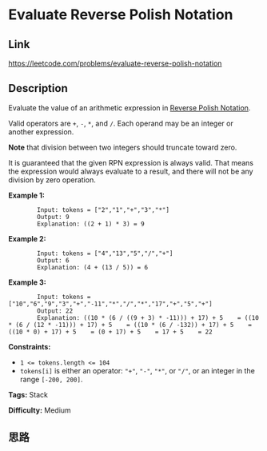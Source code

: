 # Evaluate Reverse Polish Notation

## Link

https://leetcode.com/problems/evaluate-reverse-polish-notation


## Description

Evaluate the value of an arithmetic expression in [Reverse Polish
Notation](http://en.wikipedia.org/wiki/Reverse_Polish_notation).

Valid operators are `+`, `-`, `*`, and `/`. Each operand may be an integer or
another expression.

**Note** that division between two integers should truncate toward zero.

It is guaranteed that the given RPN expression is always valid. That means the
expression would always evaluate to a result, and there will not be any
division by zero operation.



**Example 1:**
            
            Input: tokens = ["2","1","+","3","*"]    
            Output: 9    
            Explanation: ((2 + 1) * 3) = 9    

**Example 2:**
            
            Input: tokens = ["4","13","5","/","+"]    
            Output: 6    
            Explanation: (4 + (13 / 5)) = 6    

**Example 3:**
            
            Input: tokens = ["10","6","9","3","+","-11","*","/","*","17","+","5","+"]    
            Output: 22    
            Explanation: ((10 * (6 / ((9 + 3) * -11))) + 17) + 5    = ((10 * (6 / (12 * -11))) + 17) + 5    = ((10 * (6 / -132)) + 17) + 5    = ((10 * 0) + 17) + 5    = (0 + 17) + 5    = 17 + 5    = 22    



**Constraints:**

  * `1 <= tokens.length <= 104`
  * `tokens[i]` is either an operator: `"+"`, `"-"`, `"*"`, or `"/"`, or an integer in the range `[-200, 200]`.


**Tags:** Stack

**Difficulty:** Medium

## 思路

[title]: https://leetcode.com/problems/evaluate-reverse-polish-notation
